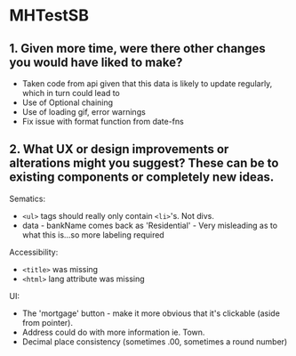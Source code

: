 # MHTestSB

## 1. Given more time, were there other changes you would have liked to make?
- Taken code from api given that this data is likely to update regularly, which in turn could lead to 
- Use of Optional chaining
- Use of loading gif, error warnings
- Fix issue with format function from date-fns

## 2. What UX or design improvements or alterations might you suggest? These can be to existing components or completely new ideas.
Sematics:
- `<ul>` tags should really only contain `<li>`'s. Not divs.
- data - bankName comes back as 'Residential' - Very misleading as to what this is...so more labeling required

Accessibility:
- `<title>` was missing
- `<html>` lang attribute was missing

UI:
- The 'mortgage' button - make it more obvious that it's clickable (aside from pointer).
- Address could do with more information ie. Town.
- Decimal place consistency (sometimes .00, sometimes a round number)
